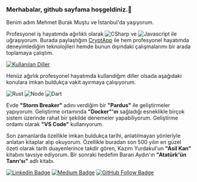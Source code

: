 ### Merhabalar, github sayfama hoşgeldiniz.👋

Benim adım Mehmet Burak Muştu ve İstanbul'da yaşıyorum.

Profesyonel iş hayatımda ağırlıklı olarak ![CSharp](https://img.shields.io/badge/-C%23-239120?style=flat&logo=c%20sharp&logoColor=fff) ve ![Javascript](https://img.shields.io/badge/-javascript-e5cf0d?logo=javascript&logoColor=white) ile uğraşıyorum. Burada paylaştığım [CryptApp](https://github.com/brkmustu/cryptapp) ile hem profesyonel hayatımda deneyimlediğim teknolojileri hemde bunun dışındaki çalışmalarımı bir arada toplamaya çalıştım.

[![Kullanılan Diller](https://github-readme-stats-sigma-five.vercel.app/api/top-langs/?username=brkmustu&layout=compact&langs_count=5&hide=html,smarty,javascript)](https://github-readme-stats-sigma-five.vercel.app/api/top-langs/?username=brkmustu&layout=compact&langs_count=5&hide=html,smarty,javascript)

Henüz ağırlık profesyonel hayatımda kullandığım diller olsada aşağıdaki konulara imkan buldukça vakit ayırmaya çalışıyorum.

![Rust](https://img.shields.io/badge/rust-%23000000.svg?&style=flat&logo=rust&logoColor=white)
![Node](https://img.shields.io/badge/node.js%20-%2343853D.svg?&style=flat&logo=node.js&logoColor=white)
![Dart](https://img.shields.io/badge/dart-%230175C2.svg?&style=flat&logo=dart&logoColor=white)

Evde **"Storm Breaker"** adını verdiğim bir **"Pardus"** ile geliştirmeler yapıyorum. Geliştirme ortamında **"Docker"'ın** sağladığı esneklikle birçok sistem üzerinde rahat bir şekilde denemeler yapabiliyorum. Geliştirme ordamı olarak **"VS Code"** kullanıyorum.

Son zamanlarda özellikle imkan buldukça tarihi, anlatılmayan yönleriyle anlatan kitaplar alıp okuyorum. Özellikle buradan son 500 yılın en güzel özeti olarak tarih duayenlerince takdir gören, Kazım Yurdakul'un **"Asil Kan"** kitabını tavsiye ediyorum. Bir sonraki hedefim Baran Aydın'ın **"Atatürk'ün Tanrı'sı"** adlı kitabı.

[![Linkedin Badge](https://img.shields.io/badge/-Linkedin-blue?style=flat&logo=Linkedin&logoColor=white&link=https://www.linkedin.com/in/mehmetburakmustu/)](https://www.linkedin.com/in/mehmetburakmustu/) [![Medium Badge](https://img.shields.io/badge/-Medium-black?style=flat&logo=Medium&logoColor=white&link=https://medium.com/@brkmustu)](https://medium.com/@brkmustu) [![GitHub Follow Badge](https://img.shields.io/github/followers/brkmustu?label=follow&style=social)](https://github.com/brkmustu)
